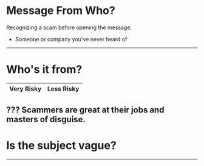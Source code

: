 

# Message From Who?
Recognizing a scam before opening the message.
- Someone or company you've never heard of
---
# Who's it from?
Very Risky       | Less Risky
-----------------|------------------

???
Scammers are great at their jobs and masters of disguise.
---
# Is the subject vague?

---
<!--stackedit_data:
eyJoaXN0b3J5IjpbMTExMjI0MjMzMiwtNTY5MTY3OTMwXX0=
-->